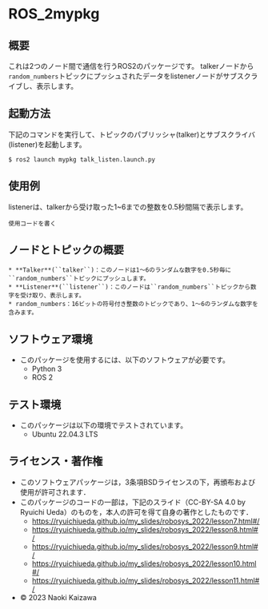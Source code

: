 # ROS_2mypkg
## 概要
これは2つのノード間で通信を行うROS2のパッケージです。
talkerノードから``random_numbers``トピックにプッシュされたデータをlistenerノードがサブスクライブし、表示します。
## 起動方法
下記のコマンドを実行して、トピックのパブリッシャ(talker)とサブスクライバ(listener)を起動します。
```
$ ros2 launch mypkg talk_listen.launch.py
```
## 使用例
listenerは、talkerから受け取った1~6までの整数を0.5秒間隔で表示します。
```
使用コードを書く
```
## ノードとトピックの概要
	* **Talker**(``talker``)：このノードは1～6のランダムな数字を0.5秒毎に``random_numbers``トピックにプッシュします。
	* **Listener**(``listener``)：このノードは``random_numbers``トピックから数字を受け取り、表示します。
	* random_numbers：16ビットの符号付き整数のトピックであり、1～6のランダムな数字を含みます。
## ソフトウェア環境
* このパッケージを使用するには、以下のソフトウェアが必要です。
	* Python 3
	* ROS 2
## テスト環境
* このパッケージは以下の環境でテストされています。
	* Ubuntu 22.04.3 LTS
## ライセンス・著作権
* このソフトウェアパッケージは，3条項BSDライセンスの下，再頒布および使用が許可されます．
* このパッケージのコードの一部は，下記のスライド（CC-BY-SA 4.0 by Ryuichi Ueda）のものを，本人の許可を得て自身の著作としたものです．
	* https://ryuichiueda.github.io/my_slides/robosys_2022/lesson7.html#/
	* https://ryuichiueda.github.io/my_slides/robosys_2022/lesson8.html#/
	* https://ryuichiueda.github.io/my_slides/robosys_2022/lesson9.html#/
	* https://ryuichiueda.github.io/my_slides/robosys_2022/lesson10.html#/
	* https://ryuichiueda.github.io/my_slides/robosys_2022/lesson11.html#/
* © 2023 Naoki Kaizawa
